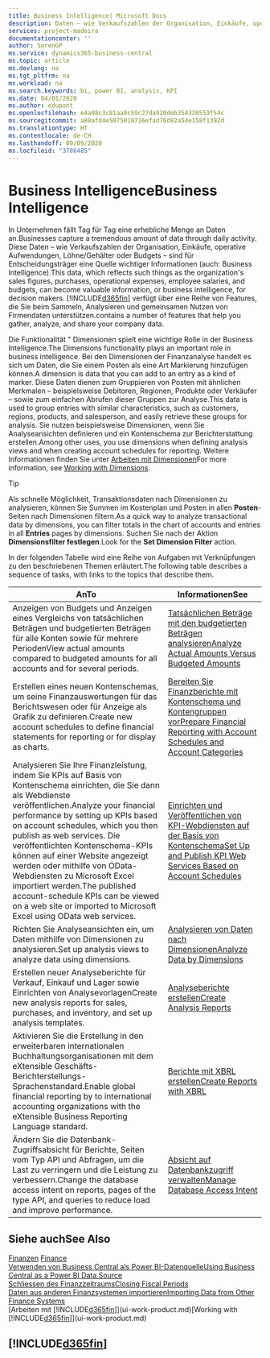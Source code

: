 ```yaml
---
title: Business Intelligence| Microsoft Docs
description: Daten – wie Verkaufszahlen der Organisation, Einkäufe, operative Aufwendungen, Löhne/Gehälter oder Budgets analysieren und erfassen, die für Entscheidungsträger eine Quelle wichtiger Informationen sind.
services: project-madeira
documentationcenter: ''
author: SorenGP
ms.service: dynamics365-business-central
ms.topic: article
ms.devlang: na
ms.tgt_pltfrm: na
ms.workload: na
ms.search.keywords: bi, power BI, analysis, KPI
ms.date: 04/01/2020
ms.author: edupont
ms.openlocfilehash: e4a08c3c81aa9c59c27da920deb354320559f54c
ms.sourcegitcommit: a80afd4e5075018716efad76d82a54e158f1392d
ms.translationtype: HT
ms.contentlocale: de-CH
ms.lasthandoff: 09/09/2020
ms.locfileid: "3786485"
---
```

# <a name="business-intelligence"></a><span data-ttu-id="e42c8-103">Business Intelligence</span><span class="sxs-lookup"><span data-stu-id="e42c8-103">Business Intelligence</span></span>
<span data-ttu-id="e42c8-104">In Unternehmen fällt Tag für Tag eine erhebliche Menge an Daten an.</span><span class="sxs-lookup"><span data-stu-id="e42c8-104">Businesses capture a tremendous amount of data through daily activity.</span></span> <span data-ttu-id="e42c8-105">Diese Daten – wie Verkaufszahlen der Organisation, Einkäufe, operative Aufwendungen, Löhne/Gehälter oder Budgets – sind für Entscheidungsträger eine Quelle wichtiger Informationen (auch: Business Intelligence).</span><span class="sxs-lookup"><span data-stu-id="e42c8-105">This data, which reflects such things as the organization's sales figures, purchases, operational expenses, employee salaries, and budgets, can become valuable information, or business intelligence, for decision makers.</span></span> [!INCLUDE[d365fin](includes/d365fin_md.md)] <span data-ttu-id="e42c8-106">verfügt über eine Reihe von Features, die Sie beim Sammeln, Analysieren und gemeinsamen Nutzen von Firmendaten unterstützen.</span><span class="sxs-lookup"><span data-stu-id="e42c8-106">contains a number of features that help you gather, analyze, and share your company data.</span></span>

<span data-ttu-id="e42c8-107">Die Funktionalität " Dimensionen spielt eine wichtige Rolle in der Business Intelligence.</span><span class="sxs-lookup"><span data-stu-id="e42c8-107">The Dimensions functionality plays an important role in business intelligence.</span></span> <span data-ttu-id="e42c8-108">Bei den Dimensionen der Finanzanalyse handelt es sich um Daten, die Sie einem Posten als eine Art Markierung hinzufügen können.</span><span class="sxs-lookup"><span data-stu-id="e42c8-108">A dimension is data that you can add to an entry as a kind of marker.</span></span> <span data-ttu-id="e42c8-109">Diese Daten dienen zum Gruppieren von Posten mit ähnlichen Merkmalen – beispielsweise Debitoren, Regionen, Produkte oder Verkäufer – sowie zum einfachen Abrufen dieser Gruppen zur Analyse.</span><span class="sxs-lookup"><span data-stu-id="e42c8-109">This data is used to group entries with similar characteristics, such as customers, regions, products, and salesperson, and easily retrieve these groups for analysis.</span></span> <span data-ttu-id="e42c8-110">Sie nutzen beispielsweise Dimensionen, wenn Sie Analyseansichten definieren und ein Kontenschema zur Berichterstattung erstellen.</span><span class="sxs-lookup"><span data-stu-id="e42c8-110">Among other uses, you use dimensions  when defining analysis views and when creating account schedules for reporting.</span></span> <span data-ttu-id="e42c8-111">Weitere Informationen finden Sie unter [Arbeiten mit Dimensionen](finance-dimensions.md)</span><span class="sxs-lookup"><span data-stu-id="e42c8-111">For more information, see [Working with Dimensions](finance-dimensions.md).</span></span>

> [!TIP]
> <span data-ttu-id="e42c8-112">Als schnelle Möglichkeit, Transaktionsdaten nach Dimensionen zu analysieren, können Sie Summen im Kostenplan und Posten in allen **Posten**-Seiten nach Dimensionen filtern.</span><span class="sxs-lookup"><span data-stu-id="e42c8-112">As a quick way to analyze transactional data by dimensions, you can filter totals in the chart of accounts and entries in all **Entries** pages by dimensions.</span></span> <span data-ttu-id="e42c8-113">Suchen Sie nach der Aktion **Dimensionsfilter festlegen**.</span><span class="sxs-lookup"><span data-stu-id="e42c8-113">Look for the **Set Dimension Filter** action.</span></span>  

<span data-ttu-id="e42c8-114">In der folgenden Tabelle wird eine Reihe von Aufgaben mit Verknüpfungen zu den beschriebenen Themen erläutert.</span><span class="sxs-lookup"><span data-stu-id="e42c8-114">The following table describes a sequence of tasks, with links to the topics that describe them.</span></span>  

| <span data-ttu-id="e42c8-115">An</span><span class="sxs-lookup"><span data-stu-id="e42c8-115">To</span></span> | <span data-ttu-id="e42c8-116">Informationen</span><span class="sxs-lookup"><span data-stu-id="e42c8-116">See</span></span> |
| --- | --- |
|<span data-ttu-id="e42c8-117">Anzeigen von Budgets und Anzeigen eines Vergleichs von tatsächlichen Beträgen und budgetierten Beträgen für alle Konten sowie für mehrere Perioden</span><span class="sxs-lookup"><span data-stu-id="e42c8-117">View actual amounts compared to budgeted amounts for all accounts and for several periods.</span></span>|[<span data-ttu-id="e42c8-118">Tatsächlichen Beträge mit den budgetierten Beträgen analysieren</span><span class="sxs-lookup"><span data-stu-id="e42c8-118">Analyze Actual Amounts Versus Budgeted Amounts</span></span>](bi-how-analyze-actual-versus-budget.md)|
|<span data-ttu-id="e42c8-119">Erstellen eines neuen Kontenschemas, um seine Finanzauswertungen für das Berichtswesen oder für Anzeige als Grafik zu definieren.</span><span class="sxs-lookup"><span data-stu-id="e42c8-119">Create new account schedules to define financial statements for reporting or for display as charts.</span></span>|[<span data-ttu-id="e42c8-120">Bereiten Sie Finanzberichte mit Kontenschema und Kontengruppen vor</span><span class="sxs-lookup"><span data-stu-id="e42c8-120">Prepare Financial Reporting with Account Schedules and Account Categories</span></span>](bi-how-work-account-schedule.md)|
|<span data-ttu-id="e42c8-121">Analysieren Sie Ihre Finanzleistung, indem Sie KPIs auf Basis von Kontenschema einrichten, die Sie dann als Webdienste veröffentlichen.</span><span class="sxs-lookup"><span data-stu-id="e42c8-121">Analyze your financial performance by setting up KPIs based on account schedules, which you then publish as web services.</span></span> <span data-ttu-id="e42c8-122">Die veröffentlichten Kontenschema-KPIs können auf einer Website angezeigt werden oder mithilfe von OData-Webdiensten zu Microsoft Excel importiert werden.</span><span class="sxs-lookup"><span data-stu-id="e42c8-122">The published account-schedule KPIs can be viewed on a web site or imported to Microsoft Excel using OData web services.</span></span>|[<span data-ttu-id="e42c8-123">Einrichten und Veröffentlichen von KPI-Webdiensten auf der Basis von Kontenschema</span><span class="sxs-lookup"><span data-stu-id="e42c8-123">Set Up and Publish KPI Web Services Based on Account Schedules</span></span>](bi-how-to-set-up-and-publish-kpi-web-services-based-on-account-schedules.md)|
|<span data-ttu-id="e42c8-124">Richten Sie Analyseansichten ein, um Daten mithilfe von Dimensionen zu analysieren.</span><span class="sxs-lookup"><span data-stu-id="e42c8-124">Set up analysis views to analyze data using dimensions.</span></span>|[<span data-ttu-id="e42c8-125">Analysieren von Daten nach Dimensionen</span><span class="sxs-lookup"><span data-stu-id="e42c8-125">Analyze Data by Dimensions</span></span>](bi-how-analyze-data-dimension.md)|
|<span data-ttu-id="e42c8-126">Erstellen neuer Analyseberichte für Verkauf, Einkauf und Lager sowie Einrichten von Analysevorlagen</span><span class="sxs-lookup"><span data-stu-id="e42c8-126">Create new analysis reports for sales, purchases, and inventory, and set up analysis templates.</span></span>|[<span data-ttu-id="e42c8-127">Analyseberichte erstellen</span><span class="sxs-lookup"><span data-stu-id="e42c8-127">Create Analysis Reports</span></span>](bi-how-create-analysis-views-reports.md)|
|<span data-ttu-id="e42c8-128">Aktivieren Sie die Erstellung  in den erweiterbaren internationalen Buchhaltungsorganisationen mit dem eXtensible Geschäfts-Berichterstellungs-Sprachenstandard.</span><span class="sxs-lookup"><span data-stu-id="e42c8-128">Enable global financial reporting by to international accounting organizations with the eXtensible Business Reporting Language standard.</span></span>|[<span data-ttu-id="e42c8-129">Berichte mit XBRL erstellen</span><span class="sxs-lookup"><span data-stu-id="e42c8-129">Create Reports with XBRL</span></span>](bi-create-reports-with-xbrl.md)|
|<span data-ttu-id="e42c8-130">Ändern Sie die Datenbank-Zugriffsabsicht für Berichte, Seiten vom Typ API und Abfragen, um die Last zu verringern und die Leistung zu verbessern.</span><span class="sxs-lookup"><span data-stu-id="e42c8-130">Change the database access intent on reports, pages of the type API, and queries to reduce load and improve performance.</span></span>|[<span data-ttu-id="e42c8-131">Absicht auf Datenbankzugriff verwalten</span><span class="sxs-lookup"><span data-stu-id="e42c8-131">Manage Database Access Intent</span></span>](admin-data-access-intent.md)|

## <a name="see-also"></a><span data-ttu-id="e42c8-132">Siehe auch</span><span class="sxs-lookup"><span data-stu-id="e42c8-132">See Also</span></span>
<span data-ttu-id="e42c8-133">[Finanzen](finance.md)  </span><span class="sxs-lookup"><span data-stu-id="e42c8-133">[Finance](finance.md)  </span></span>  
[<span data-ttu-id="e42c8-134">Verwenden von Business Central als Power BI-Datenquelle</span><span class="sxs-lookup"><span data-stu-id="e42c8-134">Using Business Central as a Power BI Data Source</span></span>](across-how-use-financials-data-source-powerbi.md)  
[<span data-ttu-id="e42c8-135">Schliessen des Finanzzeitraums</span><span class="sxs-lookup"><span data-stu-id="e42c8-135">Closing Fiscal Periods</span></span>](year-close-years-periods.md)  
[<span data-ttu-id="e42c8-136">Daten aus anderen Finanzsystemen importieren</span><span class="sxs-lookup"><span data-stu-id="e42c8-136">Importing Data from Other Finance Systems</span></span>](across-import-data-configuration-packages.md)  
<span data-ttu-id="e42c8-137">[Arbeiten mit [!INCLUDE[d365fin](includes/d365fin_md.md)]](ui-work-product.md)</span><span class="sxs-lookup"><span data-stu-id="e42c8-137">[Working with [!INCLUDE[d365fin](includes/d365fin_md.md)]](ui-work-product.md)</span></span>

## [!INCLUDE[d365fin](includes/free_trial_md.md)]  
